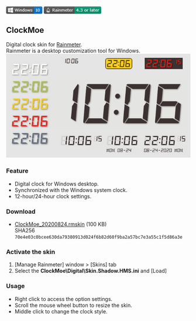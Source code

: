 ![](https://raw.githubusercontent.com/nek7u/ClockMoe/master/m/Badge-Windows.png) [![Rainmeter](https://raw.githubusercontent.com/nek7u/ClockMoe/master/m/Badge-Rainmeter.png)](https://www.rainmeter.net/)
## ClockMoe
Digital clock skin for [Rainmeter](https://www.rainmeter.net/).  
Rainmeter is a desktop customization tool for Windows.  
![](https://raw.githubusercontent.com/nek7u/ClockMoe/master/m/sample.20200824.png)

### Feature
- Digital clock for Windows desktop.
- Synchronized with the Windows system clock.
- 12-hour/24-hour clock settings.
### Download
- [ClockMoe_20200824.rmskin](https://github.com/nek7u/ClockMoe/releases/download/2020-08-24/ClockMoe_20200824.rmskin) (100 KB)  
SHA256 `70e4e03c0bcee630da79380913d024f6b82d60f9ba2a57bc7e3a55c1f5d86a3e`
### Activate the skin
1. [Manage Rainmeter] window > [Skins] tab
2. Select the **ClockMoe\Digital\Skin.Shadow.HMS.ini** and [Load]
### Usage
- Right click to access the option settings.
- Scroll the mouse wheel button to resize the skin.
- Middle click to change the clock style.

